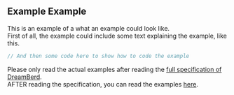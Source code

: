 ## Example Example

This is an example of a what an example could look like.<br>
First of all, the example could include some text explaining the example, like this.

```js
// And then some code here to show how to code the example
```

Please only read the actual examples after reading the [full specification of DreamBerd](https://github.com/TodePond/DreamBerd/blob/main/README.md).<br>
AFTER reading the specification, you can read the examples [here](https://github.com/TodePond/DreamBerd/blob/main/Examples.md).
